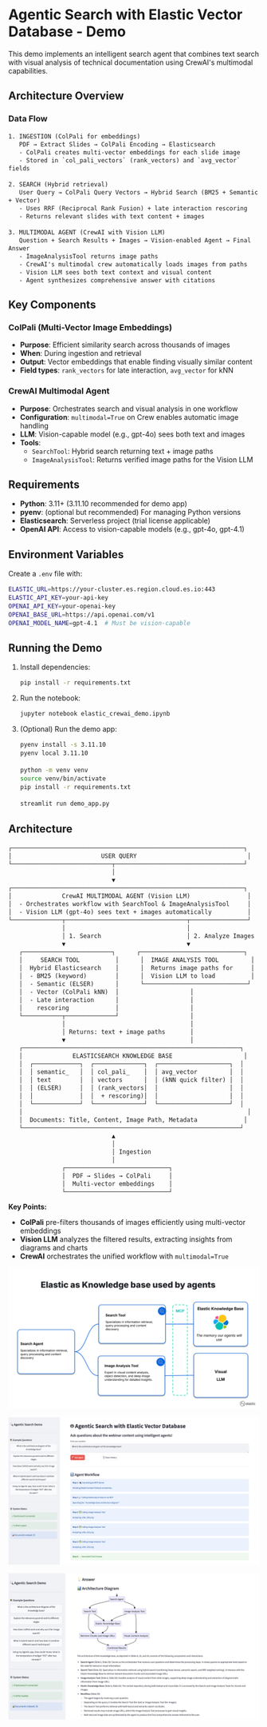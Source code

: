 # Agentic Search with Elastic Vector Database - Demo

This demo implements an intelligent search agent that combines text search with visual analysis of technical documentation using CrewAI's multimodal capabilities.

## Architecture Overview

### Data Flow

```
1. INGESTION (ColPali for embeddings)
   PDF → Extract Slides → ColPali Encoding → Elasticsearch
   - ColPali creates multi-vector embeddings for each slide image
   - Stored in `col_pali_vectors` (rank_vectors) and `avg_vector` fields

2. SEARCH (Hybrid retrieval)
   User Query → ColPali Query Vectors → Hybrid Search (BM25 + Semantic + Vector)
   - Uses RRF (Reciprocal Rank Fusion) + late interaction rescoring
   - Returns relevant slides with text content + images

3. MULTIMODAL AGENT (CrewAI with Vision LLM)
   Question + Search Results + Images → Vision-enabled Agent → Final Answer
   - ImageAnalysisTool returns image paths
   - CrewAI's multimodal crew automatically loads images from paths
   - Vision LLM sees both text context and visual content
   - Agent synthesizes comprehensive answer with citations
```

## Key Components

### ColPali (Multi-Vector Image Embeddings)
- **Purpose**: Efficient similarity search across thousands of images
- **When**: During ingestion and retrieval
- **Output**: Vector embeddings that enable finding visually similar content
- **Field types**: `rank_vectors` for late interaction, `avg_vector` for kNN

### CrewAI Multimodal Agent
- **Purpose**: Orchestrates search and visual analysis in one workflow
- **Configuration**: `multimodal=True` on Crew enables automatic image handling
- **LLM**: Vision-capable model (e.g., gpt-4o) sees both text and images
- **Tools**: 
  - `SearchTool`: Hybrid search returning text + image paths
  - `ImageAnalysisTool`: Returns verified image paths for the Vision LLM

## Requirements

- **Python**: 3.11+ (3.11.10 recommended for demo app)
- **pyenv**: (optional but recommended) For managing Python versions
- **Elasticsearch**: Serverless project (trial license applicable)
- **OpenAI API**: Access to vision-capable models (e.g., gpt-4o, gpt-4.1)

## Environment Variables

Create a `.env` file with:

```bash
ELASTIC_URL=https://your-cluster.es.region.cloud.es.io:443
ELASTIC_API_KEY=your-api-key
OPENAI_API_KEY=your-openai-key
OPENAI_BASE_URL=https://api.openai.com/v1
OPENAI_MODEL_NAME=gpt-4.1  # Must be vision-capable
```

## Running the Demo

1. Install dependencies:
   ```bash
   pip install -r requirements.txt
   ```

2. Run the notebook:
   ```bash
   jupyter notebook elastic_crewai_demo.ipynb
   ```

3. (Optional) Run the demo app: 
   ```bash
   pyenv install -s 3.11.10
   pyenv local 3.11.10

   python -m venv venv
   source venv/bin/activate
   pip install -r requirements.txt

   streamlit run demo_app.py
   ```

## Architecture

```
┌─────────────────────────────────────────────────────────────────┐
│                         USER QUERY                               │
└────────────────────────────┬────────────────────────────────────┘
                             │
                             ▼
┌─────────────────────────────────────────────────────────────────┐
│              CrewAI MULTIMODAL AGENT (Vision LLM)                │
│  - Orchestrates workflow with SearchTool & ImageAnalysisTool     │
│  - Vision LLM (gpt-4o) sees text + images automatically          │
└──────────────┬──────────────────────────────────┬────────────────┘
               │                                  │
               │ 1. Search                        │ 2. Analyze Images
               ▼                                  ▼
   ┌─────────────────────────┐      ┌─────────────────────────────┐
   │     SEARCH TOOL          │      │  IMAGE ANALYSIS TOOL         │
   │  Hybrid Elasticsearch    │      │  Returns image paths for     │
   │  - BM25 (keyword)        │      │  Vision LLM to load          │
   │  - Semantic (ELSER)      │      └─────────────────────────────┘
   │  - Vector (ColPali kNN)  │                    │
   │  - Late interaction      │                    │
   │    rescoring             │                    │
   └───────────┬──────────────┘                    │
               │                                   │
               │ Returns: text + image paths       │
               ▼                                   │
   ┌─────────────────────────────────────────────────────────────┐
   │              ELASTICSEARCH KNOWLEDGE BASE                    │
   │  ┌─────────────┐  ┌──────────────┐  ┌────────────────────┐  │
   │  │ semantic_   │  │ col_pali_    │  │ avg_vector         │  │
   │  │ text        │  │ vectors      │  │ (kNN quick filter) │  │
   │  │ (ELSER)     │  │ (rank_vectors│  │                    │  │
   │  │             │  │  + rescoring)│  │                    │  │
   │  └─────────────┘  └──────────────┘  └────────────────────┘  │
   │                                                               │
   │  Documents: Title, Content, Image Path, Metadata             │
   └─────────────────────────────────────────────────────────────┘
                             ▲
                             │
                             │ Ingestion
                             │
               ┌─────────────────────────────┐
               │  PDF → Slides → ColPali     │
               │  Multi-vector embeddings    │
               └─────────────────────────────┘
```

**Key Points:**
- **ColPali** pre-filters thousands of images efficiently using multi-vector embeddings
- **Vision LLM** analyzes the filtered results, extracting insights from diagrams and charts
- **CrewAI** orchestrates the unified workflow with `multimodal=True` 

![Image](images/slide_006.png)

![Image](images/demo-app1.png)

![Image](images/demo-app2.png)